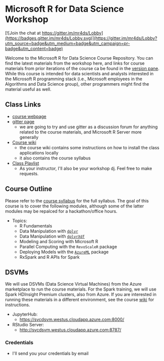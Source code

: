 Microsoft R for Data Science Workshop
======================================

[![Join the chat at https://gitter.im/mr4ds/Lobby](https://badges.gitter.im/mr4ds/Lobby.svg)](https://gitter.im/mr4ds/Lobby?utm_source=badge&utm_medium=badge&utm_campaign=pr-badge&utm_content=badge)

Welcome to the Microsoft R for Data Science Course Repository. You can find the latest materials from the workshop here, and links for course materials from prior iterations of the course ca be found in the [version pane](https://github.com/akzaidi/R-cadence/releases). While this course is intended for data scientists and analysts interested in the Microsoft R programming stack (i.e., Microsoft employees in the Algorithms and Data Science group), other programmers might find the material useful as well.

## Class Links

+ [course webpage](https://akzaidi.github.io/R-cadence/)
+ [gitter page](https://gitter.im/mr4ds/Lobby)
    * we are going to try and use gitter as a discussion forum for anything related to the course materials, and Microsoft R Server more generally
+ [Course wiki](https://github.com/akzaidi/R-cadence/wiki)
    * the course wiki contains some instructions on how to install the class applications locally
    * it also contains the course syllabus
+ [Class Playlist](https://open.spotify.com/user/pakmanaz/playlist/02R6d9fLRwxI06EHcm2Mcs)
    * As your instructor, I'll also be your workshop dj. Feel free to make requests.


## Course Outline

Please refer to the [course syllabus](https://github.com/akzaidi/R-cadence/wiki/Syllabus) for the full syllabus. The goal of this course is to cover the following modules, although some of the latter modules may be repalced for a hackathon/office hours.

+ Topics:
    * R Fundamentals
    * Data Manipulation with [`dplyr`](https://cran.r-project.org/web/packages/dplyr/)
    * Data Manipulation with [`dplyrXdf`](https://github.com/RevolutionAnalytics/dplyrXdf)
    * Modeling and Scoring with Microsoft R
    * Parallel Computing with the `RevoScaleR` package
    * Deploying Models with the [`AzureML`](https://github.com/RevolutionAnalytics/AzureML) package
    * RxSpark and R APIs for Spark

## DSVMs

We will use DSVMs (Data Science Virtual Machines) from the Azure marketplace to run the course materials. For the Spark training, we will use Spark HDInsight Premium clusters, also from Azure. If you are interested in running these materials in a different environment, see the course [wiki](https://github.com/akzaidi/R-cadence/wiki) for instructions. 

+ JupyterHub:
    * https://svcdsvm.westus.cloudapp.azure.com:8000/
+ RStudio Server:
    * http://svcdsvm.westus.cloudapp.azure.com:8787/
   
### Credentials

+ I'll send you your credentials by email
